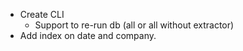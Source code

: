* Create CLI
  * Support to re-run db (all or all without extractor)
* Add index on date and company.
